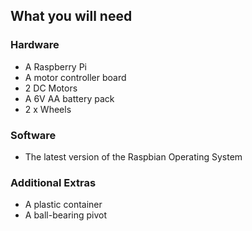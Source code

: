 ## What you will need

### Hardware
- A Raspberry Pi
- A motor controller board
- 2 DC Motors
- A 6V AA battery pack
- 2 x Wheels

### Software
- The latest version of the Raspbian Operating System

### Additional Extras
- A plastic container
- A ball-bearing pivot
